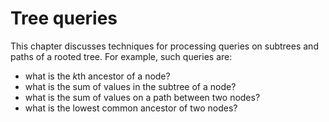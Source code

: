 # Tree queries

This chapter discusses techniques for
processing queries on
subtrees and paths of a rooted tree.
For example, such queries are:

- what is the $k$th ancestor of a node?
- what is the sum of values in the subtree of a node?
- what is the sum of values on a path between two nodes?
- what is the lowest common ancestor of two nodes?
